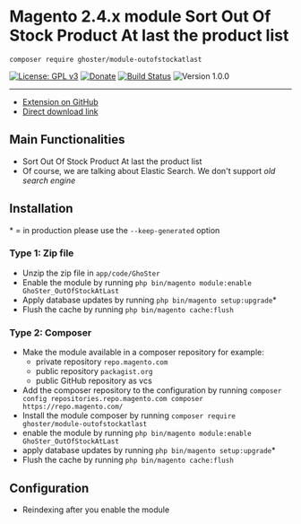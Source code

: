 # Magento 2.4.x module Sort Out Of Stock Product At last the product list

    composer require ghoster/module-outofstockatlast

[![License: GPL v3](https://img.shields.io/badge/License-GPL%20v3-blue.svg)](https://www.gnu.org/licenses/gpl-3.0)
[![Donate](https://img.shields.io/badge/Donate-PayPal-green.svg)](https://www.paypal.me/thinghost)
[![Build Status](https://travis-ci.org/tuyennn/magento2-outofstockatlast.svg?branch=master)](https://travis-ci.org/tuyennn/magento2-outofstockatlast)
![Version 1.0.0](https://img.shields.io/badge/Version-1.0.0-green.svg)

---
- [Extension on GitHub](https://github.com/tuyennn/magento2-customer-avatar)
- [Direct download link](https://github.com/tuyennn/magento2-customer-avatar/tarball/master)

## Main Functionalities
- Sort Out Of Stock Product At last the product list
- Of course, we are talking about Elastic Search. We don't support *old search engine*

## Installation
\* = in production please use the `--keep-generated` option

### Type 1: Zip file

- Unzip the zip file in `app/code/GhoSter`
- Enable the module by running `php bin/magento module:enable GhoSter_OutOfStockAtLast`
- Apply database updates by running `php bin/magento setup:upgrade`\*
- Flush the cache by running `php bin/magento cache:flush`

### Type 2: Composer

- Make the module available in a composer repository for example:
    - private repository `repo.magento.com`
    - public repository `packagist.org`
    - public GitHub repository as vcs
- Add the composer repository to the configuration by running `composer config repositories.repo.magento.com composer https://repo.magento.com/`
- Install the module composer by running `composer require ghoster/module-outofstockatlast`
- enable the module by running `php bin/magento module:enable GhoSter_OutOfStockAtLast`
- apply database updates by running `php bin/magento setup:upgrade`\*
- Flush the cache by running `php bin/magento cache:flush`


## Configuration

- Reindexing after you enable the module

